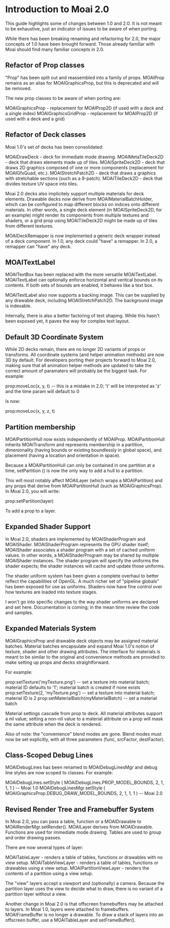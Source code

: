 # Introduction to Moai 2.0

This guide highlights some of changes between 1.0 and 2.0. It is not meant to be exhaustive, just an indicator of issues to be aware of when porting.

While there has been breaking renaming and refactoring for 2.0, the major concepts of 1.0 have been brought forward. Those already familiar with Moai should find many familiar concepts in 2.0. 

## Refactor of Prop classes

"Prop" has been split out and reassembled into a family of props. MOAIProp remains as an alias for MOAIGraphicsProp, but this is deprecated and will be removed.

The new prop classes to be aware of when porting are:

MOAIGraphicsProp - replacement for MOAIProp2D (if used with a deck and a single index)
MOAIGraphicsGridProp - replacement for MOAIProp2D (if used with a deck and a grid)

## Refactor of Deck classes

Moai 1.0's set of decks has been consolidated:

MOAIDrawDeck - deck for immediate mode drawing.
MOAIMetaTileDeck2D - deck that draws elements made up of tiles.
MOAISpriteDeck2D - deck that draws 2D graphics composed of one or more components (replacement for MOAIGfxQuad, etc.).
MOAIStretchPatch2D - deck that draws a graphics with stretchable sections (such as a 9-patch).
MOAITileDeck2D - deck that divides texture UV space into tiles.

Moai 2.0 decks also implicitely support multiple materials for deck elements. Drawable decks now derive from MOAIMaterialBatchHolder, which can be configured to map different blocks on indices onto different materials. In other words, a single deck element (in MOAISpriteDeck2D, for an example) might render its components from multiple textures and shaders, or a grid prop using MOAITileDeck2D might be made up of tiles from different textures.

MOAIDeckRemapper is now implemented a generic deck wrapper instead of a deck component. In 1.0, any deck could "have" a remapper. In 2.0, a remapper can "have" any deck.

## MOAITextLabel

MOAITextBox has been replaced with the more versatile MOAITextLabel. MOAITextLabel can optionally enforce horizontal and veritcal bounds on its contents. If both sets of bounds are enabled, it behaves like a text box.

MOAITextLabel also now supports a backing image. This can be supplied by any drawable deck, including MOAIStretchPatch2D. The background image is indexable.

Internally, there is also a better factoring of text shaping. While this hasn't been exposed yet, it paves the way for complex text layout.

## Default 3D Coordinate System

While 2D decks remain, there are no longer 2D variants of props or transforms. All coordinate systems (and helper animation methods) are now 3D by default. For developers porting their projects forward to Moai 2.0, making sure that all animation helper methods are updated to take the correct amount of paramaters will probably be the biggest task. For example:

prop:moveLoc(x, y, t) -- this is a mistake in 2.0; 't' will be interpreted as 'z' and the time param will default to 0

Is now:

prop:moveLoc(x, y, z, t)

## Partition membership

MOAIPartitionHull now exists independently of MOAIProp. MOAIPartitionHull inherits MOAITransform and represents membership in a partition, dimenionality (having bounds or existing boundlessly in global space), and placement (having a location and orientation in space).

Because a MOAIPartitionHull can only be contained in one partition at a time, setPartition () is now the only way to add a hull to a partition.

This will most notably affect MOAILayer (which wraps a MOAIPartition) and any props that derive from MOAIPartitionHull (such as MOAIGraphicsProp). In Moai 2.0, you will write:

prop:setPartition(layer)

To add a prop to a layer.

## Expanded Shader Support

In Moai 2.0, shaders are implemented by MOAIShaderProgram and MOAIShader. MOAIShaderProgram represents the GPU shader itself; MOAIShader associates a shader program with a set of cached uniform values. In other words, a MOAIShaderProgram may be shared by multiple MOAIShader instances. The shader program will specify the uniforms the shader expects; the shader instances will cache and update those uniforms.

The shader uniform system has been given a complete overhaul to better reflect the capabilities of OpenGL. A much richer set of "pipeline globals" has been exposed for use as uniforms. Shaders now have fine control over how textures are loaded into texture stages.

I won't go into specific changes to the way shader uniforms are declared and set here. Documentation is coming; in the mean time review the code and samples.

## Expanded Materials System

MOAIGraphicsProp and drawable deck objects may be assigned material batches. Material batches encapsulate and expand Moai 1.0's notion of texture, shader and other drawing attributes. The interface for materials is meant to be similar to the original and convenience methods are provided to make setting up props and decks straightforward.

For example:

prop:setTexture('myTexture.png') -- set a texture into material batch; material ID defaults to '1'; material batch is created if none exists
prop:setTexture(2, 'myTexture.png') -- set a texture into material batch; material ID is 2
prop:setMaterialBatch(myMaterialBatch) -- set a material batch

Material settings cascade from prop to deck. All material attributes support a nil value; setting a non-nil value to a material attribute on a prop will mask the same attribute when the deck is rendered.

Also of note: the "convenience" blend modes are gone. Blend modes must now be set explicitly, with all three parameters (func, srcFactor, destFactor).

## Class-Scoped Debug Lines

MOAIDebugLines has been renamed to MOAIDebugLinesMgr and debug line styles are now scoped to classes. For example:

MOAIDebugLines.setStyle ( MOAIDebugLines.PROP_MODEL_BOUNDS, 2, 1, 1, 1 ) -- Moai 1.0
MOAIDebugLinesMgr.setStyle ( MOAIGraphicsProp.DEBUG_DRAW_MODEL_BOUNDS, 2, 1, 1, 1 ) -- Moai 2.0

## Revised Render Tree and Framebuffer System

In Moai 2.0, you can pass a table, function or a MOAIDrawable to MOAIRenderMgr.setRender(). MOAILayer derives from MOAIDrawable. Functions are used for immediate mode drawing. Tables are used to group and order drawing passes.

There are now several types of layer:

MOAITableLayer - renders a table of tables, functions or drawables with no view setup.
MOAITableViewLayer - renders a table of tables, functions or drawables using a view setup.
MOAIPartitionViewLayer - renders the contents of a partition using a view setup.

The "view" layers accept a viewport and (optionally) a camera. Because the partition layer uses the view to decide what to draw, there is no variant of a partition layer without a view.

Another change in Moai 2.0 is that offscreen framebuffers may be attached to layers. In Moai 1.0, layers were attached to framebuffers. MOAIFrameBuffer is no longer a drawable. To draw a stack of layers into an offscreen buffer, use a MOAITableLayer and setFrameBuffer().
